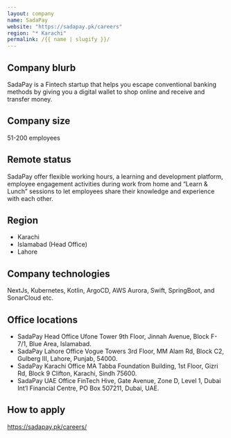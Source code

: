 ```yaml
---
layout: company
name: SadaPay
website: "https://sadapay.pk/careers"
region: "* Karachi"
permalink: /{{ name | slugify }}/
---
```


## Company blurb

SadaPay is a Fintech startup that helps you escape conventional banking methods by giving you a digital wallet to shop online and receive and transfer money. 

## Company size

51-200 employees

## Remote status

SadaPay offer flexible working hours, a learning and development platform, employee engagement activities during work from home and “Learn & Lunch” sessions to let employees share their knowledge and experience with each other.

## Region

* Karachi
* Islamabad (Head Office)
* Lahore


## Company technologies

NextJs, Kubernetes, Kotlin, ArgoCD, AWS Aurora, Swift, SpringBoot, and SonarCloud etc.

## Office locations
* SadaPay Head Office Ufone Tower 9th Floor, Jinnah Avenue, Block F-7/1, Blue Area, Islamabad.
* SadaPay Lahore Office
Vogue Towers 3rd Floor, MM Alam Rd, Block C2, Gulberg III, Lahore, Punjab, 54000.
* SadaPay Karachi Office
MA Tabba Foundation Building, 1st Floor, Gizri Rd, Block 9 Clifton, Karachi, Sindh 75600.
* SadaPay UAE Office
FinTech Hive, Gate Avenue, Zone D, Level 1, Dubai Int’l Financial Centre, PO Box 507211, Dubai, UAE.

## How to apply

https://sadapay.pk/careers/